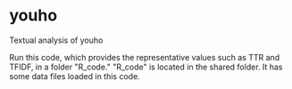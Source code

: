 # youho
Textual analysis of youho

Run this code, which provides the representative values such as TTR and TFIDF, in a folder "R_code."
"R_code" is located in the shared folder. It has some data files loaded in this code.
